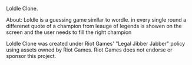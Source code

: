 Loldle Clone.

About: Loldle is a guessing game simllar to wordle. in every single round a differenet quote of a champion from leauge of legends is showen on the screen and the user needs to fill the right champion

Loldle Clone was created under Riot Games' "Legal Jibber Jabber" policy using assets owned by Riot Games.  Riot Games does not endorse or sponsor this project.
